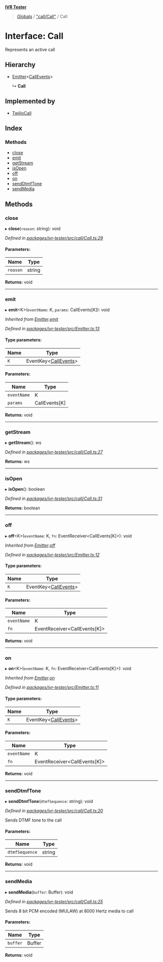 **[IVR Tester](../README.md)**

> [Globals](../README.md) / ["call/Call"](../modules/_call_call_.md) / Call

# Interface: Call

Represents an active call

## Hierarchy

* [Emitter](_emitter_.emitter.md)\<[CallEvents](../modules/_call_call_.md#callevents)>

  ↳ **Call**

## Implemented by

* [TwilioCall](../classes/_call_twiliocall_.twiliocall.md)

## Index

### Methods

* [close](_call_call_.call.md#close)
* [emit](_call_call_.call.md#emit)
* [getStream](_call_call_.call.md#getstream)
* [isOpen](_call_call_.call.md#isopen)
* [off](_call_call_.call.md#off)
* [on](_call_call_.call.md#on)
* [sendDtmfTone](_call_call_.call.md#senddtmftone)
* [sendMedia](_call_call_.call.md#sendmedia)

## Methods

### close

▸ **close**(`reason`: string): void

*Defined in [packages/ivr-tester/src/call/Call.ts:29](https://github.com/SketchingDev/ivr-tester/blob/16cd721/packages/ivr-tester/src/call/Call.ts#L29)*

#### Parameters:

Name | Type |
------ | ------ |
`reason` | string |

**Returns:** void

___

### emit

▸ **emit**\<K>(`eventName`: K, `params`: CallEvents[K]): void

*Inherited from [Emitter](_emitter_.emitter.md).[emit](_emitter_.emitter.md#emit)*

*Defined in [packages/ivr-tester/src/Emitter.ts:13](https://github.com/SketchingDev/ivr-tester/blob/16cd721/packages/ivr-tester/src/Emitter.ts#L13)*

#### Type parameters:

Name | Type |
------ | ------ |
`K` | EventKey\<[CallEvents](../modules/_call_call_.md#callevents)> |

#### Parameters:

Name | Type |
------ | ------ |
`eventName` | K |
`params` | CallEvents[K] |

**Returns:** void

___

### getStream

▸ **getStream**(): ws

*Defined in [packages/ivr-tester/src/call/Call.ts:27](https://github.com/SketchingDev/ivr-tester/blob/16cd721/packages/ivr-tester/src/call/Call.ts#L27)*

**Returns:** ws

___

### isOpen

▸ **isOpen**(): boolean

*Defined in [packages/ivr-tester/src/call/Call.ts:31](https://github.com/SketchingDev/ivr-tester/blob/16cd721/packages/ivr-tester/src/call/Call.ts#L31)*

**Returns:** boolean

___

### off

▸ **off**\<K>(`eventName`: K, `fn`: EventReceiver\<CallEvents[K]>): void

*Inherited from [Emitter](_emitter_.emitter.md).[off](_emitter_.emitter.md#off)*

*Defined in [packages/ivr-tester/src/Emitter.ts:12](https://github.com/SketchingDev/ivr-tester/blob/16cd721/packages/ivr-tester/src/Emitter.ts#L12)*

#### Type parameters:

Name | Type |
------ | ------ |
`K` | EventKey\<[CallEvents](../modules/_call_call_.md#callevents)> |

#### Parameters:

Name | Type |
------ | ------ |
`eventName` | K |
`fn` | EventReceiver\<CallEvents[K]> |

**Returns:** void

___

### on

▸ **on**\<K>(`eventName`: K, `fn`: EventReceiver\<CallEvents[K]>): void

*Inherited from [Emitter](_emitter_.emitter.md).[on](_emitter_.emitter.md#on)*

*Defined in [packages/ivr-tester/src/Emitter.ts:11](https://github.com/SketchingDev/ivr-tester/blob/16cd721/packages/ivr-tester/src/Emitter.ts#L11)*

#### Type parameters:

Name | Type |
------ | ------ |
`K` | EventKey\<[CallEvents](../modules/_call_call_.md#callevents)> |

#### Parameters:

Name | Type |
------ | ------ |
`eventName` | K |
`fn` | EventReceiver\<CallEvents[K]> |

**Returns:** void

___

### sendDtmfTone

▸ **sendDtmfTone**(`dtmfSequence`: string): void

*Defined in [packages/ivr-tester/src/call/Call.ts:20](https://github.com/SketchingDev/ivr-tester/blob/16cd721/packages/ivr-tester/src/call/Call.ts#L20)*

Sends DTMF tone to the call

#### Parameters:

Name | Type |
------ | ------ |
`dtmfSequence` | string |

**Returns:** void

___

### sendMedia

▸ **sendMedia**(`buffer`: Buffer): void

*Defined in [packages/ivr-tester/src/call/Call.ts:25](https://github.com/SketchingDev/ivr-tester/blob/16cd721/packages/ivr-tester/src/call/Call.ts#L25)*

Sends 8 bit PCM encoded (MULAW) at 8000 Hertz media to call

#### Parameters:

Name | Type |
------ | ------ |
`buffer` | Buffer |

**Returns:** void
